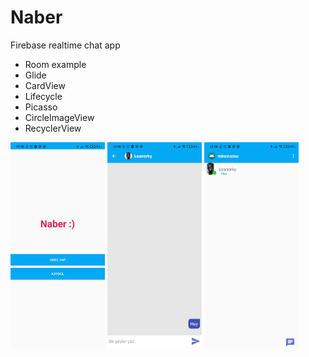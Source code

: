 # Naber
Firebase realtime chat app
* Room example
* Glide
* CardView
* Lifecycle
* Picasso
* CircleImageView
* RecyclerView


<div>
<img src="https://github.com/kkaansrky/naber/blob/master/screenshots/main.jpeg" width="30%" height="30%">
<img src="https://github.com/kkaansrky/naber/blob/master/screenshots/chat.jpeg"width="30%" height="30%">
<img src="https://github.com/kkaansrky/naber/blob/master/screenshots/chatlist.jpeg"width="30%" height="30%">
</div>
